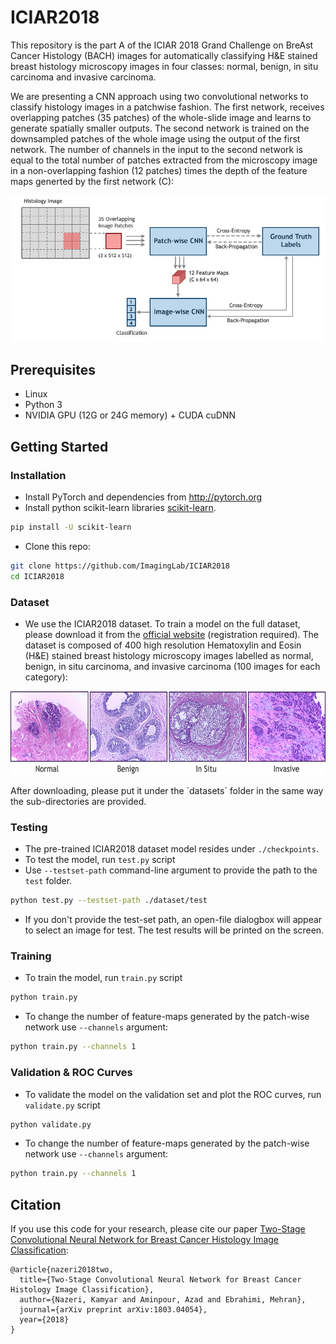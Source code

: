 # ICIAR2018
This repository is the part A of the ICIAR 2018 Grand Challenge on BreAst Cancer Histology (BACH) images for automatically classifying H&E stained breast histology microscopy images in four classes: normal, benign, in situ carcinoma and invasive carcinoma. 

We are presenting a CNN approach using two convolutional networks to classify histology images in a patchwise fashion. The first network, receives overlapping patches (35 patches) of the whole-slide image and learns to generate spatially smaller outputs. The second network is trained on the downsampled patches of the whole image using the output of the first network. The number of channels in the input to the second network is equal to the total number of patches extracted from the microscopy image in a non-overlapping fashion (12 patches) times the depth of the feature maps generted by the first network (C): 
<p align='center'>  
  <img src='img/network.png' />
</p>

## Prerequisites
- Linux
- Python 3
- NVIDIA GPU (12G or 24G memory) + CUDA cuDNN

## Getting Started
### Installation
- Install PyTorch and dependencies from http://pytorch.org
- Install python scikit-learn libraries [scikit-learn](https://github.com/scikit-learn/scikit-learn).
```bash
pip install -U scikit-learn
```
- Clone this repo:
```bash
git clone https://github.com/ImagingLab/ICIAR2018
cd ICIAR2018
```

### Dataset
- We use the ICIAR2018 dataset. To train a model on the full dataset, please download it from the [official website](https://iciar2018-challenge.grand-challenge.org/dataset/) (registration required). The dataset is composed of 400 high resolution Hematoxylin and Eosin (H&E) stained breast histology microscopy images labelled as normal, benign, in situ carcinoma, and invasive carcinoma (100 images for each category):
<p align='center'>  
  <img src='img/dataset.png' width='600' height='134' />
</p>
After downloading, please put it under the `datasets` folder in the same way the sub-directories are provided.


### Testing
- The pre-trained ICIAR2018 dataset model resides under `./checkpoints`.
- To test the model, run `test.py` script
- Use `--testset-path` command-line argument to provide the path to the `test` folder.
```bash
python test.py --testset-path ./dataset/test 
```
- If you don't provide the test-set path, an open-file dialogbox will appear to select an image for test.
The test results will be printed on the screen.



### Training
- To train the model, run `train.py` script
```bash
python train.py
```
- To change the number of feature-maps generated by the patch-wise network use `--channels` argument:
```bash
python train.py --channels 1
```


### Validation & ROC Curves
- To validate the model on the validation set and plot the ROC curves, run `validate.py` script
```bash
python validate.py
```
- To change the number of feature-maps generated by the patch-wise network use `--channels` argument:
```bash
python train.py --channels 1
```

## Citation
If you use this code for your research, please cite our paper <a href="https://arxiv.org/abs/1803.04054">Two-Stage Convolutional Neural Network for Breast Cancer Histology Image Classification</a>:

```
@article{nazeri2018two,
  title={Two-Stage Convolutional Neural Network for Breast Cancer Histology Image Classification},
  author={Nazeri, Kamyar and Aminpour, Azad and Ebrahimi, Mehran},
  journal={arXiv preprint arXiv:1803.04054},
  year={2018}
}
```
